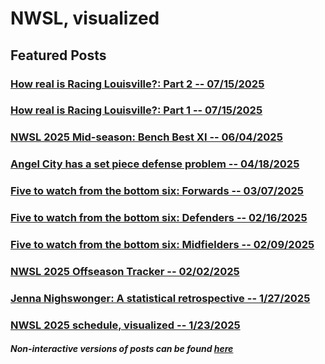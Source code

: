 # NWSL, visualized

## Featured Posts

### [How real is Racing Louisville?: Part 2 -- 07/15/2025](team/louisvillept2.html)

### [How real is Racing Louisville?: Part 1 -- 07/15/2025](team/louisvillept1.html)

### [NWSL 2025 Mid-season: Bench Best XI -- 06/04/2025](player/benchplayers.html)

### [Angel City has a set piece defense problem -- 04/18/2025](team/acfc-set-piece.html)

### [Five to watch from the bottom six: Forwards -- 03/07/2025](player/forwards.html)

### [Five to watch from the bottom six: Defenders -- 02/16/2025](player/defenders.html)

### [Five to watch from the bottom six: Midfielders -- 02/09/2025](player/midfielders.html)

### [NWSL 2025 Offseason Tracker -- 02/02/2025](schedule/offseason.html)

### [Jenna Nighswonger: A statistical retrospective -- 1/27/2025](player/nighswonger.html)

### [NWSL 2025 schedule, visualized -- 1/23/2025](schedule/schedule.html)

##### Non-interactive versions of posts can be found [here](https://www.reddit.com/user/ajsportstat/submitted/)
